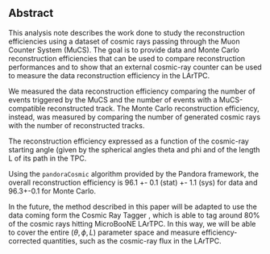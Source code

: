 ## Abstract
This analysis note describes the work done to study the reconstruction efficiencies using a dataset of cosmic rays passing through the Muon Counter System (MuCS). 
The goal is to provide data and Monte Carlo reconstruction efficiencies that can be used to compare reconstruction performances and to show that an external cosmic-ray counter can be used to measure the data reconstruction efficiency in the LArTPC.

We measured the data reconstruction efficiency comparing the number of events triggered by the MuCS and the number of events with a MuCS-compatible reconstructed track. 
The Monte Carlo reconstruction efficiency, instead, was measured by comparing the number of generated cosmic rays with the number of reconstructed tracks. 

The reconstruction efficiency expressed as a function of the cosmic-ray starting angle (given by the spherical angles theta and phi and of the length L of its path in the TPC.

Using the `pandoraCosmic` algorithm provided by the Pandora framework, the overall reconstruction efficiency is 96.1 +- 0.1 (stat) +- 1.1 (sys) for data and 96.3+-0.1 for Monte Carlo.

In the future, the method described in this paper will be adapted to use the data coming form the Cosmic Ray Tagger , which is able to tag around 80\% of the cosmic rays hitting MicroBooNE LArTPC. In this way, we will be able to cover the entire $(\theta,\phi,L)$ parameter space and measure efficiency-corrected quantities, such as the cosmic-ray flux in the LArTPC.
